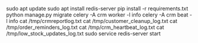 sudo apt update
sudo apt install redis-server
pip install -r requirements.txt
python manage.py migrate
celery -A crm worker -l info
celery -A crm beat -l info
cat /tmp/crmreportlog.txt
cat /tmp/customer_cleanup_log.txt
cat /tmp/order_reminders_log.txt
cat /tmp/crm_heartbeat_log.txt
cat /tmp/low_stock_updates_log.txt
sudo service redis-server start
